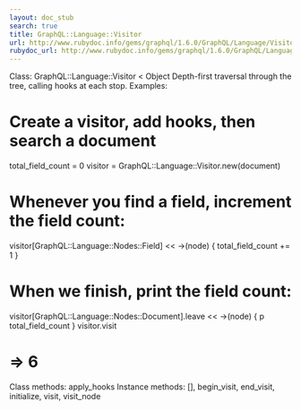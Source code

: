 ```yaml
---
layout: doc_stub
search: true
title: GraphQL::Language::Visitor
url: http://www.rubydoc.info/gems/graphql/1.6.0/GraphQL/Language/Visitor
rubydoc_url: http://www.rubydoc.info/gems/graphql/1.6.0/GraphQL/Language/Visitor
---
```


Class: GraphQL::Language::Visitor < Object
Depth-first traversal through the tree, calling hooks at each stop. 
Examples:
# Create a visitor, add hooks, then search a document
total_field_count = 0
visitor = GraphQL::Language::Visitor.new(document)
# Whenever you find a field, increment the field count:
visitor[GraphQL::Language::Nodes::Field] << ->(node) { total_field_count += 1 }
# When we finish, print the field count:
visitor[GraphQL::Language::Nodes::Document].leave << ->(node) { p total_field_count }
visitor.visit
# => 6
Class methods:
apply_hooks
Instance methods:
[], begin_visit, end_visit, initialize, visit, visit_node

